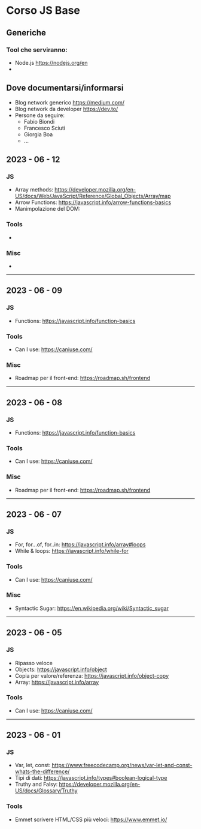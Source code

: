 # Corso JS Base

## Generiche

### Tool che serviranno:
- Node.js https://nodejs.org/en
- 

## Dove documentarsi/informarsi
- Blog network generico https://medium.com/
- Blog network da developer https://dev.to/ 
- Persone da seguire:
    - Fabio Biondi
    - Francesco Sciuti
    - Giorgia Boa
    - ...

## 2023 - 06 - 12

### JS
- Array methods: https://developer.mozilla.org/en-US/docs/Web/JavaScript/Reference/Global_Objects/Array/map
- Arrow Functions: https://javascript.info/arrow-functions-basics
- Manimpolazione del DOM: 

### Tools
- 

### Misc
- 

-----


## 2023 - 06 - 09

### JS
- Functions: https://javascript.info/function-basics

### Tools
- Can I use: https://caniuse.com/

### Misc
- Roadmap per il front-end: https://roadmap.sh/frontend 

-----

## 2023 - 06 - 08

### JS
- Functions: https://javascript.info/function-basics

### Tools
- Can I use: https://caniuse.com/

### Misc
- Roadmap per il front-end: https://roadmap.sh/frontend 

-----

## 2023 - 06 - 07

### JS
- For, for...of, for..in: https://javascript.info/array#loops
- While & loops: https://javascript.info/while-for

### Tools
- Can I use: https://caniuse.com/

### Misc
- Syntactic Sugar: https://en.wikipedia.org/wiki/Syntactic_sugar

-----

## 2023 - 06 - 05

### JS
- Ripasso veloce
- Objects: https://javascript.info/object
- Copia per valore/referenza: https://javascript.info/object-copy
- Array: https://javascript.info/array

### Tools
- Can I use: https://caniuse.com/

-----

## 2023 - 06 - 01

### JS 
- Var, let, const: https://www.freecodecamp.org/news/var-let-and-const-whats-the-difference/
- Tipi di dati: https://javascript.info/types#boolean-logical-type
- Truthy and Falsy: https://developer.mozilla.org/en-US/docs/Glossary/Truthy

### Tools
- Emmet scrivere HTML/CSS più veloci: https://www.emmet.io/


